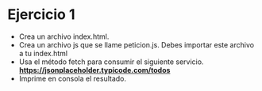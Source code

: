 # Ejercicio 1
- Crea un archivo index.html.
- Crea un archivo js que se llame peticion.js. Debes importar este archivo a tu index.html
- Usa el método fetch para consumir el siguiente servicio.
**https://jsonplaceholder.typicode.com/todos**
- Imprime en consola el resultado.
